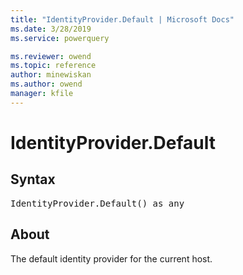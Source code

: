 ```yaml
---
title: "IdentityProvider.Default | Microsoft Docs"
ms.date: 3/28/2019
ms.service: powerquery

ms.reviewer: owend
ms.topic: reference
author: minewiskan
ms.author: owend
manager: kfile
---
```

# IdentityProvider.Default

## Syntax

<pre>
IdentityProvider.Default() as any
</pre>

## About  

The default identity provider for the current host.
